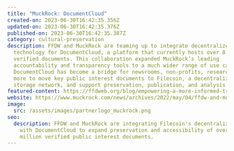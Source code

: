 ```yaml
---
title: "MuckRock: DocumentCloud"
created-on: 2023-06-30T16:42:35.356Z
updated-on: 2023-06-30T16:42:35.376Z
published-on: 2023-06-30T16:42:35.387Z
category: cultural-preservation
description: FFDW and MuckRock are teaming up to integrate decentralized storage
  technology for DocumentCloud, a platform that currently hosts over 8 million
  verified documents. This collaboration expanded MuckRock’s leading
  accountability and transparency tools to a much wider range of use cases.
  DocumentCloud has become a bridge for newsrooms, non-profits, researchers, and
  more to move key public interest documents to Filecoin, a decentralized
  storage network, and support preservation, publication, and analysis efforts.
featured-content: https://ffdweb.org/blog/empowering-a-more-informed-transparent-society-with-decentralized-technology
website: https://www.muckrock.com/news/archives/2022/may/04/ffdw-and-muckrock-collaborate-to-bring-documentclo/
image:
  src: /assets/images/partnerlogo_muckrock.png
seo:
  description: FFDW and MuckRock are integrating Filecoin's decentralized storage
    with DocumentCloud to expand preservation and accessibility of over 8
    million verified public interest documents.
---
```

